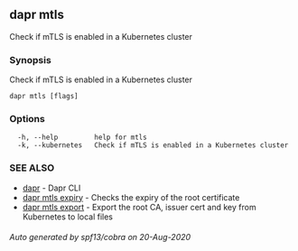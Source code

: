 ## dapr mtls

Check if mTLS is enabled in a Kubernetes cluster

### Synopsis

Check if mTLS is enabled in a Kubernetes cluster

```
dapr mtls [flags]
```

### Options

```
  -h, --help         help for mtls
  -k, --kubernetes   Check if mTLS is enabled in a Kubernetes cluster
```

### SEE ALSO

* [dapr](dapr.md)	 - Dapr CLI
* [dapr mtls expiry](dapr_mtls_expiry.md)	 - Checks the expiry of the root certificate
* [dapr mtls export](dapr_mtls_export.md)	 - Export the root CA, issuer cert and key from Kubernetes to local files

###### Auto generated by spf13/cobra on 20-Aug-2020
